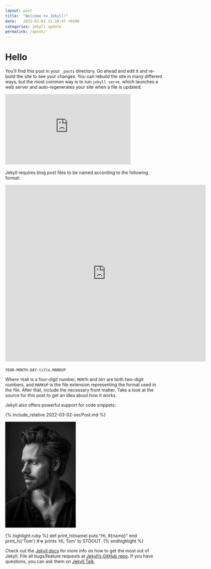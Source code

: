 ```yaml
---
layout: post
title:  "Welcome to Jekyll!"
date:   2022-03-01 11:28:47 +0100
categories: jekyll update
permalink: /apost/
---
```


# Hello

<section>

You’ll find this post in your `_posts` directory. Go ahead and edit it and re-build the site to see your changes. You can rebuild the site in many different ways, but the most common way is to run `jekyll serve`, which launches a web server and auto-regenerates your site when a file is updated.

</section>

<div>
<iframe src="https://player.vimeo.com/video/681578727?h=b4176cca1a&amp;badge=0&amp;autopause=0&amp;player_id=0&amp;app_id=58479" width="400" height="225" frameborder="0" allow="autoplay; fullscreen; picture-in-picture" allowfullscreen title="WeekdayXCherrie final HD"></iframe>
</div>



Jekyll requires blog post files to be named according to the following format:

<iframe src="https://player.vimeo.com/video/681122548?h=112be5bc52" width="640" height="564" frameborder="0" allow="autoplay; fullscreen" allowfullscreen></iframe>



`YEAR-MONTH-DAY-title.MARKUP`

Where `YEAR` is a four-digit number, `MONTH` and `DAY` are both two-digit numbers, and `MARKUP` is the file extension representing the format used in the file. After that, include the necessary front matter. Take a look at the source for this post to get an idea about how it works.



Jekyll also offers powerful support for code snippets:

{% include_relative 2022-03-02-secPost.md %}

<img src="../assets/ekman.png" style="zoom:33%;" />



{% highlight ruby %}
def print_hi(name)
  puts "Hi, #{name}"
end
print_hi('Tom')
#=> prints 'Hi, Tom' to STDOUT.
{% endhighlight %}

Check out the [Jekyll docs][jekyll-docs] for more info on how to get the most out of Jekyll. File all bugs/feature requests at [Jekyll’s GitHub repo][jekyll-gh]. If you have questions, you can ask them on [Jekyll Talk][jekyll-talk].

[jekyll-docs]: https://jekyllrb.com/docs/home
[jekyll-gh]:   https://github.com/jekyll/jekyll
[jekyll-talk]: https://talk.jekyllrb.com/
